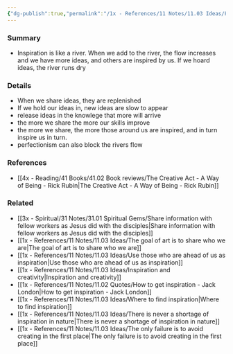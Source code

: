 ```yaml
---
{"dg-publish":true,"permalink":"/1x - References/11 Notes/11.03 Ideas/Feed the river of inspiration/","title":"Feed the river of inspiration","noteIcon":""}
---
```



### Summary
- Inspiration is like a river.  When we add to the river, the flow increases and we have more ideas, and others are inspired by us. If we hoard ideas, the river runs dry

### Details
- When we share ideas, they are replenished
- If we hold our ideas in, new ideas are slow to appear
- release ideas in the knowlege that more will arrive
- the more we share the more our skills improve
- the more we share, the more those around us are inspired, and in turn inspire us in turn.
- perfectionism can also block the rivers flow

### References
- [[4x - Reading/41 Books/41.02 Book reviews/The Creative Act - A Way of Being - Rick Rubin\|The Creative Act - A Way of Being - Rick Rubin]]

### Related
- [[3x - Spiritual/31 Notes/31.01 Spiritual Gems/Share information with fellow workers as Jesus did with the disciples\|Share information with fellow workers as Jesus did with the disciples]]
- [[1x - References/11 Notes/11.03 Ideas/The goal of art is to share who we are\|The goal of art is to share who we are]]
- [[1x - References/11 Notes/11.03 Ideas/Use those who are ahead of us as inspiration\|Use those who are ahead of us as inspiration]]
- [[1x - References/11 Notes/11.03 Ideas/Inspiration and creativity\|Inspiration and creativity]]
- [[1x - References/11 Notes/11.02 Quotes/How to get inspiration - Jack London\|How to get inspiration - Jack London]]
- [[1x - References/11 Notes/11.03 Ideas/Where to find inspiration\|Where to find inspiration]]
- [[1x - References/11 Notes/11.03 Ideas/There is never a shortage of inspiration in nature\|There is never a shortage of inspiration in nature]]
- [[1x - References/11 Notes/11.03 Ideas/The only failure is to avoid creating in the first place\|The only failure is to avoid creating in the first place]]